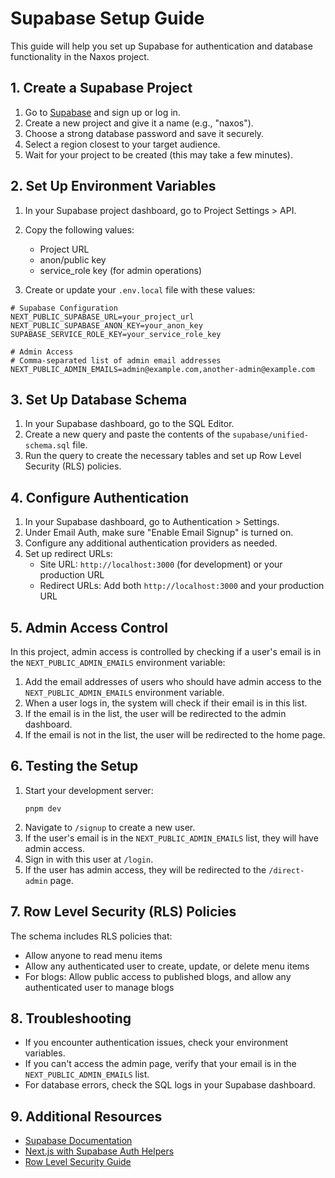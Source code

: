 # Supabase Setup Guide

This guide will help you set up Supabase for authentication and database functionality in the Naxos project.

## 1. Create a Supabase Project

1. Go to [Supabase](https://supabase.com/) and sign up or log in.
2. Create a new project and give it a name (e.g., "naxos").
3. Choose a strong database password and save it securely.
4. Select a region closest to your target audience.
5. Wait for your project to be created (this may take a few minutes).

## 2. Set Up Environment Variables

1. In your Supabase project dashboard, go to Project Settings > API.
2. Copy the following values:
   - Project URL
   - anon/public key
   - service_role key (for admin operations)

3. Create or update your `.env.local` file with these values:

```
# Supabase Configuration
NEXT_PUBLIC_SUPABASE_URL=your_project_url
NEXT_PUBLIC_SUPABASE_ANON_KEY=your_anon_key
SUPABASE_SERVICE_ROLE_KEY=your_service_role_key

# Admin Access
# Comma-separated list of admin email addresses
NEXT_PUBLIC_ADMIN_EMAILS=admin@example.com,another-admin@example.com
```

## 3. Set Up Database Schema

1. In your Supabase dashboard, go to the SQL Editor.
2. Create a new query and paste the contents of the `supabase/unified-schema.sql` file.
3. Run the query to create the necessary tables and set up Row Level Security (RLS) policies.

## 4. Configure Authentication

1. In your Supabase dashboard, go to Authentication > Settings.
2. Under Email Auth, make sure "Enable Email Signup" is turned on.
3. Configure any additional authentication providers as needed.
4. Set up redirect URLs:
   - Site URL: `http://localhost:3000` (for development) or your production URL
   - Redirect URLs: Add both `http://localhost:3000` and your production URL

## 5. Admin Access Control

In this project, admin access is controlled by checking if a user's email is in the `NEXT_PUBLIC_ADMIN_EMAILS` environment variable:

1. Add the email addresses of users who should have admin access to the `NEXT_PUBLIC_ADMIN_EMAILS` environment variable.
2. When a user logs in, the system will check if their email is in this list.
3. If the email is in the list, the user will be redirected to the admin dashboard.
4. If the email is not in the list, the user will be redirected to the home page.

## 6. Testing the Setup

1. Start your development server:
   ```
   pnpm dev
   ```
2. Navigate to `/signup` to create a new user.
3. If the user's email is in the `NEXT_PUBLIC_ADMIN_EMAILS` list, they will have admin access.
4. Sign in with this user at `/login`.
5. If the user has admin access, they will be redirected to the `/direct-admin` page.

## 7. Row Level Security (RLS) Policies

The schema includes RLS policies that:
- Allow anyone to read menu items
- Allow any authenticated user to create, update, or delete menu items
- For blogs: Allow public access to published blogs, and allow any authenticated user to manage blogs

## 8. Troubleshooting

- If you encounter authentication issues, check your environment variables.
- If you can't access the admin page, verify that your email is in the `NEXT_PUBLIC_ADMIN_EMAILS` list.
- For database errors, check the SQL logs in your Supabase dashboard.

## 9. Additional Resources

- [Supabase Documentation](https://supabase.com/docs)
- [Next.js with Supabase Auth Helpers](https://supabase.com/docs/guides/auth/auth-helpers/nextjs)
- [Row Level Security Guide](https://supabase.com/docs/guides/auth/row-level-security) 
